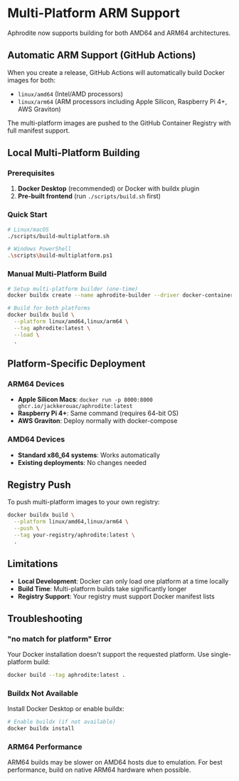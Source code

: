 # Multi-Platform ARM Support

Aphrodite now supports building for both AMD64 and ARM64 architectures.

## Automatic ARM Support (GitHub Actions)

When you create a release, GitHub Actions will automatically build Docker images for both:
- `linux/amd64` (Intel/AMD processors)
- `linux/arm64` (ARM processors including Apple Silicon, Raspberry Pi 4+, AWS Graviton)

The multi-platform images are pushed to the GitHub Container Registry with full manifest support.

## Local Multi-Platform Building

### Prerequisites

1. **Docker Desktop** (recommended) or Docker with buildx plugin
2. **Pre-built frontend** (run `./scripts/build.sh` first)

### Quick Start

```bash
# Linux/macOS
./scripts/build-multiplatform.sh

# Windows PowerShell
.\scripts\build-multiplatform.ps1
```

### Manual Multi-Platform Build

```bash
# Setup multi-platform builder (one-time)
docker buildx create --name aphrodite-builder --driver docker-container --use

# Build for both platforms
docker buildx build \
  --platform linux/amd64,linux/arm64 \
  --tag aphrodite:latest \
  --load \
  .
```

## Platform-Specific Deployment

### ARM64 Devices
- **Apple Silicon Macs**: `docker run -p 8000:8000 ghcr.io/jackkerouac/aphrodite:latest`
- **Raspberry Pi 4+**: Same command (requires 64-bit OS)
- **AWS Graviton**: Deploy normally with docker-compose

### AMD64 Devices
- **Standard x86_64 systems**: Works automatically
- **Existing deployments**: No changes needed

## Registry Push

To push multi-platform images to your own registry:

```bash
docker buildx build \
  --platform linux/amd64,linux/arm64 \
  --push \
  --tag your-registry/aphrodite:latest \
  .
```

## Limitations

- **Local Development**: Docker can only load one platform at a time locally
- **Build Time**: Multi-platform builds take significantly longer
- **Registry Support**: Your registry must support Docker manifest lists

## Troubleshooting

### "no match for platform" Error
Your Docker installation doesn't support the requested platform. Use single-platform build:
```bash
docker build --tag aphrodite:latest .
```

### Buildx Not Available
Install Docker Desktop or enable buildx:
```bash
# Enable buildx (if not available)
docker buildx install
```

### ARM64 Performance
ARM64 builds may be slower on AMD64 hosts due to emulation. For best performance, build on native ARM64 hardware when possible.
